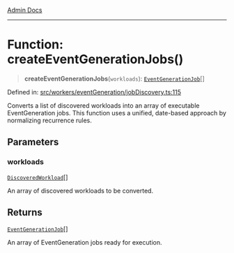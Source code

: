 [Admin Docs](/)

***

# Function: createEventGenerationJobs()

> **createEventGenerationJobs**(`workloads`): [`EventGenerationJob`](../../executionEngine/interfaces/EventGenerationJob.md)[]

Defined in: [src/workers/eventGeneration/jobDiscovery.ts:115](https://github.com/Sourya07/talawa-api/blob/583d62db9438de398bb9012a4a2617e2cb268b08/src/workers/eventGeneration/jobDiscovery.ts#L115)

Converts a list of discovered workloads into an array of executable EventGeneration jobs.
This function uses a unified, date-based approach by normalizing recurrence rules.

## Parameters

### workloads

[`DiscoveredWorkload`](../interfaces/DiscoveredWorkload.md)[]

An array of discovered workloads to be converted.

## Returns

[`EventGenerationJob`](../../executionEngine/interfaces/EventGenerationJob.md)[]

An array of EventGeneration jobs ready for execution.
